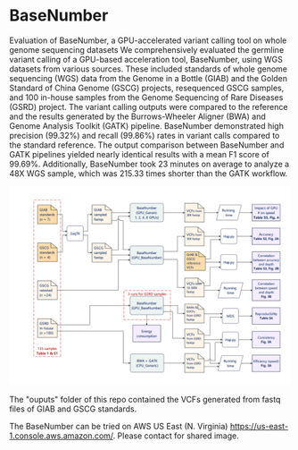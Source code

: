 # BaseNumber
Evaluation of BaseNumber, a GPU-accelerated variant calling tool on whole genome sequencing datasets
We comprehensively evaluated the germline variant calling of a GPU-based acceleration tool, BaseNumber, using WGS datasets from various sources. These included standards of whole genome sequencing (WGS) data from the Genome in a Bottle (GIAB) and the Golden Standard of China Genome (GSCG) projects, resequenced GSCG samples, and 100 in-house samples from the Genome Sequencing of Rare Diseases (GSRD) project. The variant calling outputs were compared to the reference and the results generated by the Burrows-Wheeler Aligner (BWA) and Genome Analysis Toolkit (GATK) pipeline. BaseNumber demonstrated high precision (99.32%) and recall (99.86%) rates in variant calls compared to the standard reference. The output comparison between BaseNumber and GATK pipelines yielded nearly identical results with a mean F1 score of 99.69%. Additionally, BaseNumber took 23 minutes on average to analyze a 48X WGS sample, which was 215.33 times shorter than the GATK workflow.

![Evaluation workflow](https://github.com/WCH-IRD/BaseNumber/blob/main/image/fig1.jpg)

The "ouputs" folder of this repo contained the VCFs generated from fastq files of GIAB and GSCG standards. 

The BaseNumber can be tried on AWS US East (N. Virginia) https://us-east-1.console.aws.amazon.com/. Please contact for shared image.
